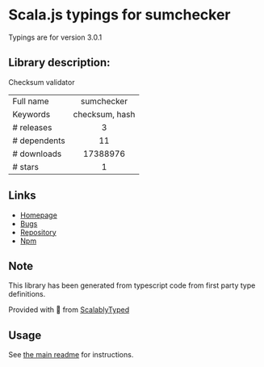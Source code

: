 
# Scala.js typings for sumchecker

Typings are for version 3.0.1

## Library description:
Checksum validator

|                    |                 |
| ------------------ | :-------------: |
| Full name          | sumchecker |
| Keywords           | checksum, hash |
| # releases         | 3 |
| # dependents       | 11 |
| # downloads        | 17388976 |
| # stars            | 1 |

## Links
- [Homepage](https://github.com/malept/sumchecker#readme)
- [Bugs](https://github.com/malept/sumchecker/issues)
- [Repository](https://github.com/malept/sumchecker)
- [Npm](https://www.npmjs.com/package/sumchecker)
    


## Note
This library has been generated from typescript code from first party type definitions.

Provided with :purple_heart: from [ScalablyTyped](https://github.com/oyvindberg/ScalablyTyped)

## Usage
See [the main readme](../../readme.md) for instructions.


